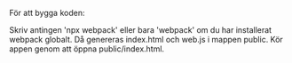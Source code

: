För att bygga koden:

Skriv antingen 'npx webpack' eller bara 'webpack' om du har installerat webpack globalt. Då genereras index.html och web.js i mappen public. Kör appen genom att öppna public/index.html.
